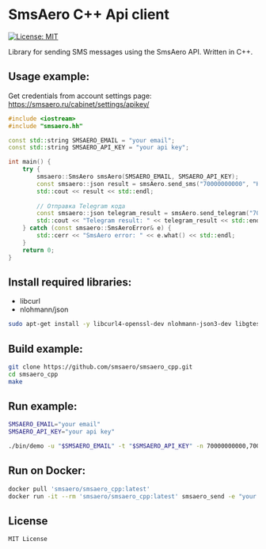# SmsAero C++ Api client

[![License: MIT](https://img.shields.io/badge/License-MIT-yellow.svg)](https://opensource.org/licenses/MIT)

Library for sending SMS messages using the SmsAero API. Written in C++.

## Usage example:

Get credentials from account settings page: https://smsaero.ru/cabinet/settings/apikey/

```cpp
#include <iostream>
#include "smsaero.hh"

const std::string SMSAERO_EMAIL = "your email";
const std::string SMSAERO_API_KEY = "your api key";

int main() {
    try {
        smsaero::SmsAero smsAero(SMSAERO_EMAIL, SMSAERO_API_KEY);
        const smsaero::json result = smsAero.send_sms("70000000000", "Hello, world!");
        std::cout << result << std::endl;
        
        // Отправка Telegram кода
        const smsaero::json telegram_result = smsAero.send_telegram("70000000000", 1234, "SMS Aero", "Ваш код 1234");
        std::cout << "Telegram result: " << telegram_result << std::endl;
    } catch (const smsaero::SmsAeroError& e) {
        std::cerr << "SmsAero error: " << e.what() << std::endl;
    }
    return 0;
}
```

## Install required libraries:

* libcurl
* nlohmann/json

```bash
sudo apt-get install -y libcurl4-openssl-dev nlohmann-json3-dev libgtest-dev
```


## Build example:

```bash
git clone https://github.com/smsaero/smsaero_cpp.git
cd smsaero_cpp
make
```

## Run example:

```bash
SMSAERO_EMAIL="your email"
SMSAERO_API_KEY="your api key"

./bin/demo -u "$SMSAERO_EMAIL" -t "$SMSAERO_API_KEY" -n 70000000000,70000000001 -m 'Hello, World!' | jq .
```

## Run on Docker:

```bash
docker pull 'smsaero/smsaero_cpp:latest'
docker run -it --rm 'smsaero/smsaero_cpp:latest' smsaero_send -e "your email" -t "your api key" -n 70000000000 -m 'Hello, World!'
```


## License

```
MIT License
```
